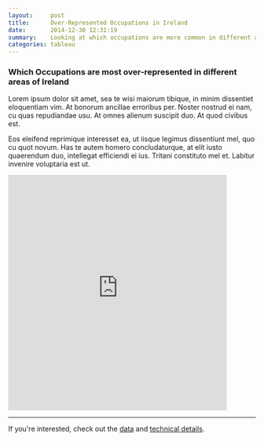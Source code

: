 ```yaml
---
layout:     post
title:      Over-Represented Occupations in Ireland
date:       2014-12-30 12:31:19
summary:    Looking at which occupations are more common in different areas of Ireland.
categories: tableau
---
```


### Which Occupations are most over-represented in different areas of Ireland

Lorem ipsum dolor sit amet, sea te wisi maiorum tibique, in minim dissentiet eloquentiam vim. At bonorum ancillae erroribus per. Noster nostrud ei nam, cu quas repudiandae usu. At omnes alienum suscipit duo. At quod civibus est.

Eos eleifend reprimique interesset ea, ut iisque legimus dissentiunt mel, quo cu quot novum. Has te autem homero concludaturque, at elit iusto quaerendum duo, intellegat efficiendi ei ius. Tritani constituto mel et. Labitur invenire voluptaria est ut.

<iframe
  style="border: 0px;"
  src="https://public.tableausoftware.com/views/OverRepresentedOccupationsinIreland_Blog/Dashboard2?%3AshowVizHome=no#3" width="445px" height="480px">
</iframe>

---

If you're interested, check out the [data](https://github.com/prockley/Air_Passengers_Dep_raw.densitydesign/tree/master/data) and [technical details](https://github.com/prockley/Air_Passengers_Dep_raw.densitydesign/tree/master).